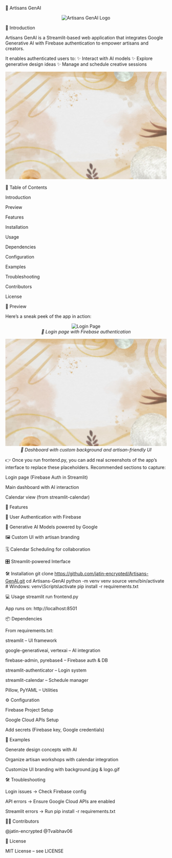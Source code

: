 🌟 Artisans GenAI
<p align="center"> <img src="logo.gif" alt="Artisans GenAI Logo" width="200"/> </p>
🎨 Introduction

Artisans GenAI is a Streamlit-based web application that integrates Google Generative AI with Firebase authentication to empower artisans and creators.

It enables authenticated users to:
✨ Interact with AI models
✨ Explore generative design ideas
✨ Manage and schedule creative sessions

<p align="center"> <img src="background.jpg" alt="Artisans GenAI Background" width="600"/> </p>
📑 Table of Contents

Introduction

Preview

Features

Installation

Usage

Dependencies

Configuration

Examples

Troubleshooting

Contributors

License

👀 Preview

Here’s a sneak peek of the app in action:

<p align="center"> <img src="logo.gif" alt="Login Page" width="220"/> <br/> <em>🔐 Login page with Firebase authentication</em> </p> <p align="center"> <img src="background.jpg" alt="Dashboard UI" width="600"/> <br/> <em>🎨 Dashboard with custom background and artisan-friendly UI</em> </p>

👉 Once you run frontend.py, you can add real screenshots of the app’s interface to replace these placeholders. Recommended sections to capture:

Login page (Firebase Auth in Streamlit)

Main dashboard with AI interaction

Calendar view (from streamlit-calendar)

🚀 Features

🔐 User Authentication with Firebase

🤖 Generative AI Models powered by Google

🖼️ Custom UI with artisan branding

🗓️ Calendar Scheduling for collaboration

🎛️ Streamlit-powered Interface

🛠️ Installation
git clone https://github.com/jatin-encrypted/Artisans-GenAI.git
cd Artisans-GenAI
python -m venv venv
source venv/bin/activate   # Windows: venv\Scripts\activate
pip install -r requirements.txt

💻 Usage
streamlit run frontend.py


App runs on: http://localhost:8501

📦 Dependencies

From requirements.txt:

streamlit – UI framework

google-generativeai, vertexai – AI integration

firebase-admin, pyrebase4 – Firebase auth & DB

streamlit-authenticator – Login system

streamlit-calendar – Schedule manager

Pillow, PyYAML – Utilities

⚙️ Configuration

Firebase Project Setup

Google Cloud APIs Setup

Add secrets (Firebase key, Google credentials)

🧩 Examples

Generate design concepts with AI

Organize artisan workshops with calendar integration

Customize UI branding with background.jpg & logo.gif

🛠️ Troubleshooting

Login issues → Check Firebase config

API errors → Ensure Google Cloud APIs are enabled

Streamlit errors → Run pip install -r requirements.txt

👨‍💻 Contributors

@jatin-encrypted
@Tvaibhav06

📜 License

MIT License – see LICENSE